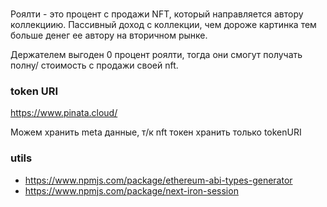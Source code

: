 ###
Роялти - это процент с продажи NFT, который направляется автору коллекциию.
Пассивный доход с коллекции, чем дороже картинка тем больше денег ее автору на вторичном рынке.

Держателем выгоден 0 процент роялти, тогда они смогут получать полну/ стоимость с продажи своей nft.

### token URI

https://www.pinata.cloud/

Можем хранить meta данные, т/к nft токен хранить только tokenURI

### utils

- https://www.npmjs.com/package/ethereum-abi-types-generator
- https://www.npmjs.com/package/next-iron-session